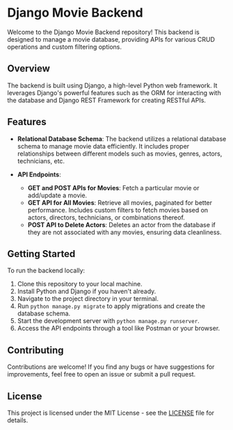 # Django Movie Backend

Welcome to the Django Movie Backend repository! This backend is designed to manage a movie database, providing APIs for various CRUD operations and custom filtering options.

## Overview

The backend is built using Django, a high-level Python web framework. It leverages Django's powerful features such as the ORM for interacting with the database and Django REST Framework for creating RESTful APIs.

## Features

- **Relational Database Schema**: The backend utilizes a relational database schema to manage movie data efficiently. It includes proper relationships between different models such as movies, genres, actors, technicians, etc.
  
- **API Endpoints**:
  - **GET and POST APIs for Movies**: Fetch a particular movie or add/update a movie.
  - **GET API for All Movies**: Retrieve all movies, paginated for better performance. Includes custom filters to fetch movies based on actors, directors, technicians, or combinations thereof.
  - **POST API to Delete Actors**: Deletes an actor from the database if they are not associated with any movies, ensuring data cleanliness.

## Getting Started

To run the backend locally:

1. Clone this repository to your local machine.
2. Install Python and Django if you haven't already.
3. Navigate to the project directory in your terminal.
4. Run `python manage.py migrate` to apply migrations and create the database schema.
5. Start the development server with `python manage.py runserver`.
6. Access the API endpoints through a tool like Postman or your browser.

## Contributing

Contributions are welcome! If you find any bugs or have suggestions for improvements, feel free to open an issue or submit a pull request.

## License

This project is licensed under the MIT License - see the [LICENSE](LICENSE) file for details.
